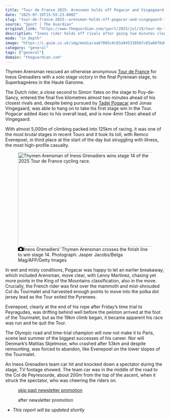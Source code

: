 ```yaml
---
title: "Tour de France 2025: Arensman holds off Pogacar and Vingegaard for solo stage win"
date: "2025-07-19T15:55:23.000Z"
slug: "tour-de-france-2025:-arensman-holds-off-pogacar-and-vingegaard-for-solo-stage-win"
source: "Sport | The Guardian"
original_link: "https://www.theguardian.com/sport/2025/jul/19/tour-de-france-2025-thymen-arensman-wins-stage-14-tadej-pogacar-cycling"
description: "Ineos rider holds off rivals after going two minutes clear  Pogacar retains the overall leader’s yellow jersey  Thymen Arensman rescued an otherwise anonymous Tour de France for Ineos Grenadiers with a solo stage victory in the final Pyrenean stage, to Superbagnères in the Haute Garonne. The Dutch rider, a close second to Simon Yates on the stage to Puy-de-Sancy, entered the final five kilometres almost two minutes ahead of his closest rivals and, despite being pursued by Tadej Pogacar and Jonas Vingegaard, was able to hang on to take his first stage win in the Tour. Pogacar added 4sec to his overall lead, and is now 4min 13sec ahead of Vingegaard. This report will be updated shortly  Continue reading..."
mode: "in_depth"
image: "https://i.guim.co.uk/img/media/aa67085c0c03a94533956fc65a08f6d0b0945e29/7_317_3884_3107/master/3884.jpg?width=1200&height=630&quality=85&auto=format&fit=crop&precrop=40:21,offset-x50,offset-y0&overlay-align=bottom%2Cleft&overlay-width=100p&overlay-base64=L2ltZy9zdGF0aWMvb3ZlcmxheXMvdGctZGVmYXVsdC5wbmc&enable=upscale&s=260b7680fc110c64bd29d45a5d30a9e0"
category: "general"
tags: ["general"]
domain: "theguardian.com"
---
```

<div id="readability-page-1" class="page"><div id="maincontent"><p>Thymen Arensman rescued an otherwise anonymous <a href="https://www.theguardian.com/sport/tourdefrance" data-link-name="in body link" data-component="auto-linked-tag">Tour de France</a> for Ineos Grenadiers with a solo stage victory in the final Pyrenean stage, to Superbagnères in the Haute Garonne.</p><p>The Dutch rider, a close second to Simon Yates on the stage to Puy-de-Sancy, entered the final five kilometres almost two minutes ahead of his closest rivals and, despite being pursued by <a href="https://www.theguardian.com/sport/tadej-pogacar" data-link-name="in body link" data-component="auto-linked-tag">Tadej Pogacar</a> and Jonas Vingegaard, was able to hang on to take his first stage win in the Tour. Pogacar added 4sec to his overall lead, and is now 4min 13sec ahead of Vingegaard.</p><p>With almost 5,000m of climbing packed into 125km of racing, it was one of the most brutal stages in recent Tours and it took its toll, with Remco Evenepoel, in third place at the start of the day but struggling with illness, the most high-profile casualty.</p><figure id="cd742123-91b5-4249-b774-00c62b2b369a" data-spacefinder-role="showcase" data-spacefinder-type="model.dotcomrendering.pageElements.ImageBlockElement"><div id="img-2"><picture><source srcset="https://i.guim.co.uk/img/media/ccb74f851031d4f221ac56010c9ec25fcfe94231/0_0_3840_2560/master/3840.jpg?width=880&amp;dpr=2&amp;s=none&amp;crop=none" media="(min-width: 1300px) and (-webkit-min-device-pixel-ratio: 1.25), (min-width: 1300px) and (min-resolution: 120dpi)"><source srcset="https://i.guim.co.uk/img/media/ccb74f851031d4f221ac56010c9ec25fcfe94231/0_0_3840_2560/master/3840.jpg?width=880&amp;dpr=1&amp;s=none&amp;crop=none" media="(min-width: 1300px)"><source srcset="https://i.guim.co.uk/img/media/ccb74f851031d4f221ac56010c9ec25fcfe94231/0_0_3840_2560/master/3840.jpg?width=800&amp;dpr=2&amp;s=none&amp;crop=none" media="(min-width: 1140px) and (-webkit-min-device-pixel-ratio: 1.25), (min-width: 1140px) and (min-resolution: 120dpi)"><source srcset="https://i.guim.co.uk/img/media/ccb74f851031d4f221ac56010c9ec25fcfe94231/0_0_3840_2560/master/3840.jpg?width=800&amp;dpr=1&amp;s=none&amp;crop=none" media="(min-width: 1140px)"><source srcset="https://i.guim.co.uk/img/media/ccb74f851031d4f221ac56010c9ec25fcfe94231/0_0_3840_2560/master/3840.jpg?width=640&amp;dpr=2&amp;s=none&amp;crop=none" media="(min-width: 980px) and (-webkit-min-device-pixel-ratio: 1.25), (min-width: 980px) and (min-resolution: 120dpi)"><source srcset="https://i.guim.co.uk/img/media/ccb74f851031d4f221ac56010c9ec25fcfe94231/0_0_3840_2560/master/3840.jpg?width=640&amp;dpr=1&amp;s=none&amp;crop=none" media="(min-width: 980px)"><source srcset="https://i.guim.co.uk/img/media/ccb74f851031d4f221ac56010c9ec25fcfe94231/0_0_3840_2560/master/3840.jpg?width=620&amp;dpr=2&amp;s=none&amp;crop=none" media="(min-width: 660px) and (-webkit-min-device-pixel-ratio: 1.25), (min-width: 660px) and (min-resolution: 120dpi)"><source srcset="https://i.guim.co.uk/img/media/ccb74f851031d4f221ac56010c9ec25fcfe94231/0_0_3840_2560/master/3840.jpg?width=620&amp;dpr=1&amp;s=none&amp;crop=none" media="(min-width: 660px)"><source srcset="https://i.guim.co.uk/img/media/ccb74f851031d4f221ac56010c9ec25fcfe94231/0_0_3840_2560/master/3840.jpg?width=605&amp;dpr=2&amp;s=none&amp;crop=none" media="(min-width: 480px) and (-webkit-min-device-pixel-ratio: 1.25), (min-width: 480px) and (min-resolution: 120dpi)"><source srcset="https://i.guim.co.uk/img/media/ccb74f851031d4f221ac56010c9ec25fcfe94231/0_0_3840_2560/master/3840.jpg?width=605&amp;dpr=1&amp;s=none&amp;crop=none" media="(min-width: 480px)"><source srcset="https://i.guim.co.uk/img/media/ccb74f851031d4f221ac56010c9ec25fcfe94231/0_0_3840_2560/master/3840.jpg?width=445&amp;dpr=2&amp;s=none&amp;crop=none" media="(min-width: 320px) and (-webkit-min-device-pixel-ratio: 1.25), (min-width: 320px) and (min-resolution: 120dpi)"><source srcset="https://i.guim.co.uk/img/media/ccb74f851031d4f221ac56010c9ec25fcfe94231/0_0_3840_2560/master/3840.jpg?width=445&amp;dpr=1&amp;s=none&amp;crop=none" media="(min-width: 320px)"><img alt="Thymen Arensman of Ineos Grenadiers wins stage 14 of the 2025 Tour de France cycling race." src="https://i.guim.co.uk/img/media/ccb74f851031d4f221ac56010c9ec25fcfe94231/0_0_3840_2560/master/3840.jpg?width=445&amp;dpr=1&amp;s=none&amp;crop=none" width="445" height="296.66666666666663" loading="lazy"></picture></div><figcaption data-spacefinder-role="inline"><span><svg width="18" height="13" viewBox="0 0 18 13"><path d="M18 3.5v8l-1.5 1.5h-15l-1.5-1.5v-8l1.5-1.5h3.5l2-2h4l2 2h3.5l1.5 1.5zm-9 7.5c1.9 0 3.5-1.6 3.5-3.5s-1.6-3.5-3.5-3.5-3.5 1.6-3.5 3.5 1.6 3.5 3.5 3.5z"></path></svg></span><span>Ineos Grenadiers’ Thymen Arensman crosses the finish line to win stage 14.</span> Photograph: Jasper Jacobs/Belga Mag/AFP/Getty Images</figcaption></figure><p>In wet and misty conditions, Pogacar was happy to let an earlier breakaway, which included Arensman, move clear, with Lenny Martinez, chasing yet more points in the King of the Mountains classification, also in the move. Crucially, the French rider was first over the mammoth and mist-shrouded Col du Tourmalet and harvested enough points to move into the polka dot jersey lead as the Tour exited the Pyrenees.</p><p>Evenepoel, clearly at the end of his rope after Friday’s time trial to Peyragudes, was drifting behind well before the peloton arrived at the foot of the Tourmalet, but as the 19km climb began, it became apparent his race was run and he quit the Tour.</p><p>The Olympic road and time-trial champion will now not make it to Paris, scene last summer of the biggest successes of his career. Nor will Denmark’s Mattias Skjelmose, who crashed after 53km and despite remounting, was forced to abandon, like Evenepoel on the lower slopes of the Tourmalet.</p><p>An Ineos Grenadiers team car hit and knocked down a spectator during the stage, TV footage showed. The team car was in the middle of the road to the Col de Peyresourde, about 200m from the top of the ascent, when it struck the spectator, who was cheering the riders on.</p><figure data-spacefinder-role="inline" data-spacefinder-type="model.dotcomrendering.pageElements.NewsletterSignupBlockElement"><a data-ignore="global-link-styling" href="#EmailSignup-skip-link-8">skip past newsletter promotion</a><p id="EmailSignup-skip-link-8" tabindex="0" aria-label="after newsletter promotion" role="note">after newsletter promotion</p></figure><ul>
 <li>
  <p><em>This report will be updated shortly</em></p></li>
</ul></div></div>
